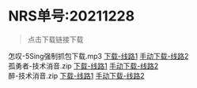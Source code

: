 # NRS单号:20211228

> 点击下载链接下载

怎叹-5Sing强制抓包下载.mp3 [下载-线路1](https://oss.shandianpan.com/3b0ccbc1da3d2642a7ab65d13056a0e4.mp3) [手动下载-线路2](http://shandianpan.com/f/AA1R)  
孤勇者-技术消音.zip [下载-线路1](https://oss.shandianpan.com/ec4b64a4b68f305e31cf5d5185131582.zip) [手动下载-线路2](http://shandianpan.com/f/AA1Z)  
醉-技术消音.zip [下载-线路1](https://oss.shandianpan.com/99ea3d2a73dfaeaf9e36a6ad6e8e6da3.zip) [手动下载-线路2](http://shandianpan.com/f/AA1U)
